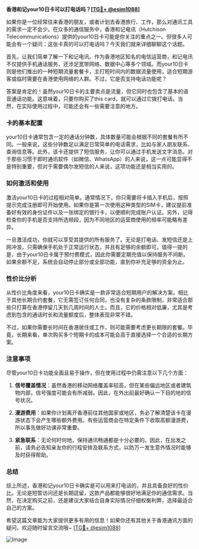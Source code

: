 **香港和记your10日卡可以打电话吗？[[TG💪+ @esim1088](https://t.me/s/esim1088)]**

如果你是一位经常往来香港的朋友，或者计划去香港旅行、工作，那么对通讯工具的需求一定不会少。在众多的通信服务中，香港和记电讯（Hutchison Telecommunications）提供的your10日卡可能是你关注的重点之一。但很多人可能会有一个疑问：这张卡真的可以打电话吗？今天我们就来详细聊聊这个话题。

首先，让我们简单了解一下和记电讯。作为香港地区知名的电信运营商，和记电讯不仅提供手机通话服务，还涉足宽带网络、数据中心等多个领域。而your10日卡则是他们推出的一种短期流量套餐卡，主打短时间内的数据流量使用，适合短期游客或临时需要在香港使用网络的人群。不过，它是否支持电话功能呢？

答案是肯定的！虽然your10日卡的主要卖点是流量，但它同时也包含了基本的语音通话功能。这意味着，只要你购买了this card，就可以通过它拨打电话。当然，在实际使用过程中，可能还会有一些需要注意的地方。

### **卡的基本配置**

your10日卡通常包含一定的通话分钟数，具体数量可能会根据不同的套餐有所不同。一般来说，这些分钟数足以满足日常简单的电话需求，比如与家人朋友联系、查询信息等。此外，该卡还提供了短信服务，让你可以通过手机发送文字消息。对于那些习惯于即时通讯软件（如微信、WhatsApp）的人来说，这一点可能显得不是特别重要，但对于需要偶尔发短信的人来说，这项功能还是相当实用的。

### **如何激活和使用**

激活your10日卡的过程相对简单。通常情况下，你只需要将卡插入手机后，按照提示完成注册即可开始使用。如果你是第一次使用这种类型的SIM卡，建议提前准备好有效的身份证件以及一张绑定的银行卡，以便顺利完成账户认证。另外，记得检查你的手机是否支持所选频段，因为不同地区的运营商使用的频率可能略有差异。

一旦激活成功，你就可以享受其提供的所有服务了。无论是打电话、发短信还是上网冲浪，只需确保手机处于正常运行状态，并且有足够的余额即可。值得一提的是，由于your10日卡属于预付费模式，因此你需要定期充值以保持服务不间断。如果余额不足，系统会自动停止部分或全部功能，直到你补充足够的资金为止。

### **性价比分析**

从性价比角度来看，your10日卡确实是一款非常适合短期用户的解决方案。相比于其他长期合约套餐，它无需签订任何合同，也没有复杂的条款限制，非常适合那些只打算在香港停留几天到几周时间的人士。而且，它的价格相对低廉，尤其是考虑到包含的通话时长和流量额度后，整体表现非常不错。

不过，如果你需要长时间在香港居住或工作，则可能需要考虑更长期限的套餐。毕竟，长期来看，单次购买多个短期卡的成本可能会高于直接选择一个合适的长期方案。

### **注意事项**

尽管your10日卡功能全面且易于操作，但在使用过程中仍需注意以下几个方面：

1. **信号覆盖情况**：虽然香港的移动网络覆盖率较高，但在某些偏远地区或者建筑物内部，信号强度可能会有所减弱。因此，在外出前最好确认一下目的地的信号状况。
   
2. **漫游费用**：如果你计划离开香港前往其他国家或地区，务必了解清楚该卡在漫游状态下会产生哪些额外费用。有些运营商会在特定条件下收取高额漫游费，所以事先做好功课非常重要。

3. **紧急联系**：无论何时何地，保持通讯畅通都是十分必要的。因此，在出发之前，请务必告知亲友你的行程安排及联系方式，以防万一发生意外情况时能够及时获得帮助。

### **总结**

综上所述，香港和记your10日卡确实是可以用来打电话的，并且具备良好的性价比。无论是短暂访问还是长期逗留，这款产品都能够很好地满足你的通信需求。当然，在决定购买之前，还是建议大家结合自身实际情况仔细权衡利弊，选择最适合自己的方案。

希望这篇文章能为大家提供更多有用的信息！如果你还有其他关于香港通讯方面的疑问，欢迎随时留言交流哦~ [[TG💪+ @esim1088](https://t.me/s/esim1088)] 

![Image](https://i.postimg.cc/4NQfJmqS/Snipaste-2025-05-13-00-14-12.png)